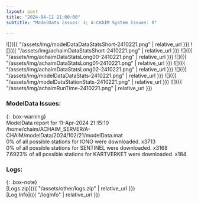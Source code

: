 ```yaml
---
layout: post
title: "2024-04-11 21:00:00"
subtitle: "ModelData Issues: 3; A-CHAIM System Issues: 0"

---
```


![]({{ "/assets/img/modelDataDataStatsShort-2410221.png" | relative_url }})
![]({{ "/assets/img/achaimDataStatsShort-2410221.png" | relative_url }})
![]({{ "/assets/img/achaimDataStatsLong00-2410221.png" | relative_url }})
![]({{ "/assets/img/achaimDataStatsLong01-2410221.png" | relative_url }})
![]({{ "/assets/img/achaimDataStatsLong02-2410221.png" | relative_url }})
![]({{ "/assets/img/modelDataDataStats-2410221.png" | relative_url }})
![]({{ "/assets/img/modelDataStationStats-2410221.png" | relative_url }})
![]({{ "/assets/img/achaimRunTime-2410221.png" | relative_url }})


### ModelData Issues:  
  
{: .box-warning}  
 ModelData report for 11-Apr-2024 21:15:10   
 /home/chaim/ACHAIM_SERVER/A-CHAIM/modelData/2024/102/21/modelData.mat   
 0% of all possible stations for IONO were downloaded. x3713   
 0% of all possible stations for SENTINEL were downloaded. x3168   
 7.6923% of all possible stations for KARTVERKET were downloaded. x184   
  


### Logs:  
  
{: .box-note}  
[Logs.zip]({{ "/assets/other/logs.zip" | relative_url }})  
[Log Info]({{ "/logInfo" | relative_url }})  
